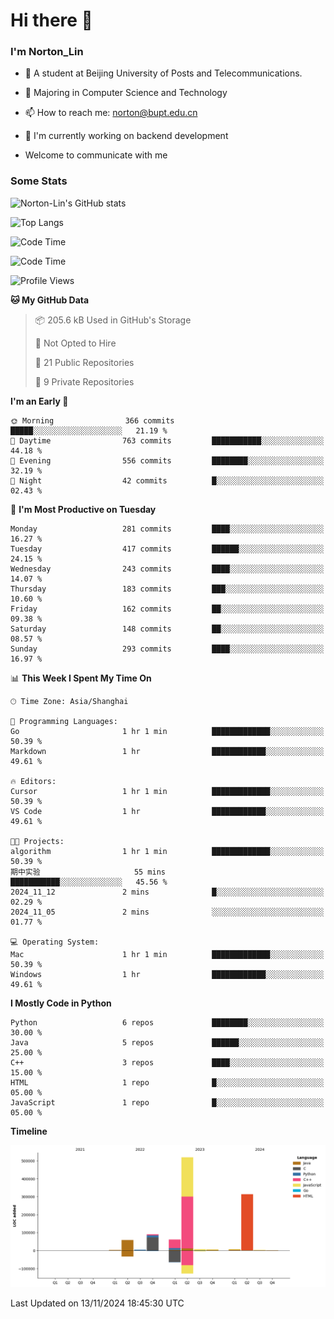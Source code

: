 
# Hi there 👋

### I'm Norton_Lin
- 🏫 A student at Beijing University of Posts and Telecommunications.
- 🌱 Majoring in Computer Science and Technology
- 📫 How to reach me: norton@bupt.edu.cn
- 🌱 I'm currently working on backend development

- Welcome to communicate with me

### Some Stats
![Norton-Lin's GitHub stats](https://github-readme-stats.vercel.app/api?username=Norton-Lin&count_private=true&show_icons=true&theme=radical)

![Top Langs](https://github-readme-stats.vercel.app/api/top-langs/?username=Norton-Lin&langs_count=10&layout=compact)

![Code Time](https://github-readme-stats.vercel.app/api/wakatime?username=Norton_Lin)

<!--START_SECTION:waka-->
![Code Time](http://img.shields.io/badge/Code%20Time-860%20hrs%2039%20mins-blue)

![Profile Views](http://img.shields.io/badge/Profile%20Views-0-blue)

**🐱 My GitHub Data** 

> 📦 205.6 kB Used in GitHub's Storage 
 > 
> 🚫 Not Opted to Hire
 > 
> 📜 21 Public Repositories 
 > 
> 🔑 9 Private Repositories 
 > 
**I'm an Early 🐤** 

```text
🌞 Morning                366 commits         █████░░░░░░░░░░░░░░░░░░░░   21.19 % 
🌆 Daytime                763 commits         ███████████░░░░░░░░░░░░░░   44.18 % 
🌃 Evening                556 commits         ████████░░░░░░░░░░░░░░░░░   32.19 % 
🌙 Night                  42 commits          █░░░░░░░░░░░░░░░░░░░░░░░░   02.43 % 
```
📅 **I'm Most Productive on Tuesday** 

```text
Monday                   281 commits         ████░░░░░░░░░░░░░░░░░░░░░   16.27 % 
Tuesday                  417 commits         ██████░░░░░░░░░░░░░░░░░░░   24.15 % 
Wednesday                243 commits         ████░░░░░░░░░░░░░░░░░░░░░   14.07 % 
Thursday                 183 commits         ███░░░░░░░░░░░░░░░░░░░░░░   10.60 % 
Friday                   162 commits         ██░░░░░░░░░░░░░░░░░░░░░░░   09.38 % 
Saturday                 148 commits         ██░░░░░░░░░░░░░░░░░░░░░░░   08.57 % 
Sunday                   293 commits         ████░░░░░░░░░░░░░░░░░░░░░   16.97 % 
```


📊 **This Week I Spent My Time On** 

```text
🕑︎ Time Zone: Asia/Shanghai

💬 Programming Languages: 
Go                       1 hr 1 min          █████████████░░░░░░░░░░░░   50.39 % 
Markdown                 1 hr                ████████████░░░░░░░░░░░░░   49.61 % 

🔥 Editors: 
Cursor                   1 hr 1 min          █████████████░░░░░░░░░░░░   50.39 % 
VS Code                  1 hr                ████████████░░░░░░░░░░░░░   49.61 % 

🐱‍💻 Projects: 
algorithm                1 hr 1 min          █████████████░░░░░░░░░░░░   50.39 % 
期中实验                     55 mins             ███████████░░░░░░░░░░░░░░   45.56 % 
2024_11_12               2 mins              █░░░░░░░░░░░░░░░░░░░░░░░░   02.29 % 
2024_11_05               2 mins              ░░░░░░░░░░░░░░░░░░░░░░░░░   01.77 % 

💻 Operating System: 
Mac                      1 hr 1 min          █████████████░░░░░░░░░░░░   50.39 % 
Windows                  1 hr                ████████████░░░░░░░░░░░░░   49.61 % 
```

**I Mostly Code in Python** 

```text
Python                   6 repos             ████████░░░░░░░░░░░░░░░░░   30.00 % 
Java                     5 repos             ██████░░░░░░░░░░░░░░░░░░░   25.00 % 
C++                      3 repos             ████░░░░░░░░░░░░░░░░░░░░░   15.00 % 
HTML                     1 repo              █░░░░░░░░░░░░░░░░░░░░░░░░   05.00 % 
JavaScript               1 repo              █░░░░░░░░░░░░░░░░░░░░░░░░   05.00 % 
```



**Timeline**

![Lines of Code chart](https://raw.githubusercontent.com/Norton-Lin/Norton-Lin/main/assets/bar_graph.png)


 Last Updated on 13/11/2024 18:45:30 UTC
<!--END_SECTION:waka-->
